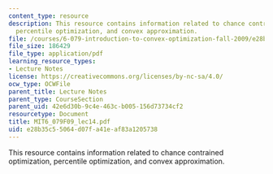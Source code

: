 ```yaml
---
content_type: resource
description: This resource contains information related to chance contrained optimization,
  percentile optimization, and convex approximation.
file: /courses/6-079-introduction-to-convex-optimization-fall-2009/e28b35c55064d07fa41eaf83a1205738_MIT6_079F09_lec14.pdf
file_size: 186429
file_type: application/pdf
learning_resource_types:
- Lecture Notes
license: https://creativecommons.org/licenses/by-nc-sa/4.0/
ocw_type: OCWFile
parent_title: Lecture Notes
parent_type: CourseSection
parent_uid: 42e6d30b-9c4e-463c-b005-156d73734cf2
resourcetype: Document
title: MIT6_079F09_lec14.pdf
uid: e28b35c5-5064-d07f-a41e-af83a1205738
---
```

This resource contains information related to chance contrained optimization, percentile optimization, and convex approximation.